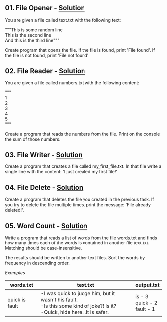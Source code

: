 ## **01.	File Opener -** [Solution](https://github.com/elenaborisova/Python-Advanced/blob/main/11.%20File%20Handling%20-%20Lab/01_file_opener.py)
You are given a file called text.txt with the following text:

"""This is some random line<br>This is the second line<br>And this is the third line"""

Create program that opens the file. If the file is found, print 'File found'. If the file is not found, print 'File not found'


## **02.	File Reader -** [Solution](https://github.com/elenaborisova/Python-Advanced/blob/main/11.%20File%20Handling%20-%20Lab/02_file_reader.py)
You are given a file called numbers.txt with the following content:

"""<br>1<br>2<br>3<br>4<br>5<br>"""

Create a program that reads the numbers from the file. Print on the console the sum of those numbers.



## **03.	File Writer -** [Solution](https://github.com/elenaborisova/Python-Advanced/blob/main/11.%20File%20Handling%20-%20Lab/03_file_writer.py)
Create a program that creates a file called my_first_file.txt. In that file write a single line with the content: 'I just created my first file!'



## **04.	File Delete -** [Solution](https://github.com/elenaborisova/Python-Advanced/blob/main/11.%20File%20Handling%20-%20Lab/04_file_delete.py)
Create a program that deletes the file you created in the previous task. If you try to delete the file multiple times, print the message: 'File already deleted!'.



## **05.	Word Count -** [Solution](https://github.com/elenaborisova/Python-Advanced/blob/main/11.%20File%20Handling%20-%20Lab/05_word_count.py)
Write a program that reads a list of words from the file words.txt and finds how many times each of the words is contained in another file text.txt. Matching should be case-insensitive.

The results should be written to another text files. Sort the words by frequency in descending order.

*Examples*

|     words.txt     |     text.txt      |     output.txt     |
|-------------------|-------------------|--------------------| 
|quick is fault     |-I was quick to judge him, but it wasn't his fault.<br>-Is this some kind of joke?! Is it?<br>-Quick, hide here...It is safer.    |is - 3<br>quick - 2<br>fault - 1          |



